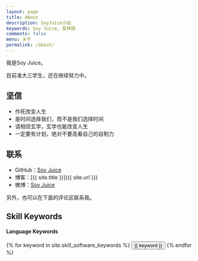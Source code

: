 ```yaml
---
layout: page
title: About
description: SoyJuice小站
keywords: Soy Juice, 吴林阳
comments: false
menu: 关于
permalink: /about/
---
```


我是Soy Juice。

目前准大三学生，还在继续努力中。

## 坚信

* 作死改变人生
* 是时间选择我们，而不是我们选择时间
* 请相信玄学，玄学也能改变人生
* 一定要有计划，绝对不要高看自己的自制力

## 联系

* GitHub：[Soy Juice](https://github.com/soyjuice)
* 博客：[{{ site.title }}]({{ site.url }})
* 微博：[Soy Juice](http://weibo.com/soyjuice)

另外，也可以在下面的评论区联系我。

<!--* 掘金：[@mzlogin](http://gold.xitu.io/user/570ddaeb2e958a005c63b2da)
* LinkedIn：[@mazhuang](https://www.linkedin.com/in/mazhuang)-->
<!--* 知乎: [@mzlogin](http://www.zhihu.com/people/mzlogin)
* 豆瓣: [@壮哥不胖](http://www.douban.com/people/freedim)-->

## Skill Keywords

#### Language Keywords
<div class="btn-inline">
    {% for keyword in site.skill_software_keywords %}
    <button class="btn btn-outline" type="button">{{ keyword }}</button>
    {% endfor %}
</div>

<!--#### Mobile Developer Keywords
<div class="btn-inline">
    {% for keyword in site.skill_mobile_app_keywords %}
    <button class="btn btn-outline" type="button">{{ keyword }}</button>
    {% endfor %}
</div>

#### Windows Developer Keywords
<div class="btn-inline">
    {% for keyword in site.skill_windows_keywords %}
    <button class="btn btn-outline" type="button">{{ keyword }}</button>
    {% endfor %}
</div>-->
